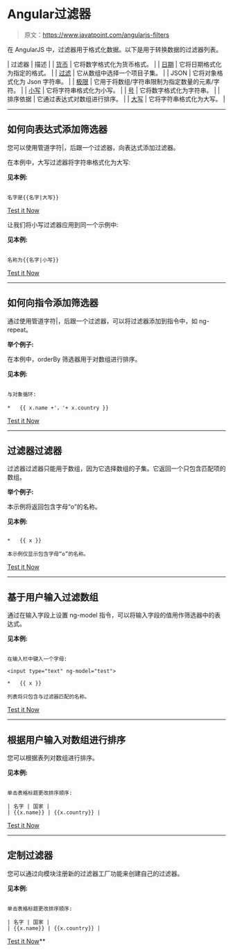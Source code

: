 # Angular过滤器

> 原文：<https://www.javatpoint.com/angularjs-filters>

在 AngularJS 中，过滤器用于格式化数据。以下是用于转换数据的过滤器列表。

| 过滤器 | 描述 |
| [货币](angularjs-currency-filter) | 它将数字格式化为货币格式。 |
| [日期](angularjs-date-filter) | 它将日期格式化为指定的格式。 |
| [过滤](angularjs-filter-filters) | 它从数组中选择一个项目子集。 |
| JSON | 它将对象格式化为 Json 字符串。 |
| [极限](angularjs-limit-to-filter) | 它用于将数组/字符串限制为指定数量的元素/字符。 |
| [小写](angularjs-lower-case-filter) | 它将字符串格式化为小写。 |
| [号](angularjs-number-filter) | 它将数字格式化为字符串。 |
| 排序依据 | 它通过表达式对数组进行排序。 |
| [大写](angularjs-uppercase-filter) | 它将字符串格式化为大写。 |

* * *

## 如何向表达式添加筛选器

您可以使用管道字符|，后跟一个过滤器，向表达式添加过滤器。

在本例中，大写过滤器将字符串格式化为大写:

**见本例:**

```

名字是{{名字|大写}}

```

[Test it Now](https://www.javatpoint.com/oprweb/test.jsp?filename=angularjs-filters1)

让我们将小写过滤器应用到同一个示例中:

**见本例:**

```

名称为{{名字|小写}}

```

[Test it Now](https://www.javatpoint.com/oprweb/test.jsp?filename=angularjs-filters2)

* * *

## 如何向指令添加筛选器

通过使用管道字符|，后跟一个过滤器，可以将过滤器添加到指令中，如 ng-repeat。

**举个例子:**

在本例中，orderBy 筛选器用于对数组进行排序。

**见本例:**

```

与对象循环:

*   {{ x.name +'，'+ x.country }}

```

[Test it Now](https://www.javatpoint.com/oprweb/test.jsp?filename=angularfilter3)

* * *

## 过滤器过滤器

过滤器过滤器只能用于数组，因为它选择数组的子集。它返回一个只包含匹配项的数组。

**举个例子:**

本示例将返回包含字母“o”的名称。

**见本例:**

```

*   {{ x }}

本示例仅显示包含字母“o”的名称。

```

[Test it Now](https://www.javatpoint.com/oprweb/test.jsp?filename=angularfilter4)

* * *

## 基于用户输入过滤数组

通过在输入字段上设置 ng-model 指令，可以将输入字段的值用作筛选器中的表达式。

**见本例:**

```

在输入栏中键入一个字母:

<input type="text" ng-model="test">

*   {{ x }}

列表将只包含与过滤器匹配的名称。

```

[Test it Now](https://www.javatpoint.com/oprweb/test.jsp?filename=angularfilter5)

* * *

## 根据用户输入对数组进行排序

您可以根据表列对数组进行排序。

**见本例:**

```

单击表格标题更改排序顺序:

| 名字 | 国家 |
| {{x.name}} | {{x.country}} |

```

[Test it Now](https://www.javatpoint.com/oprweb/test.jsp?filename=angularfilter6)

* * *

## 定制过滤器

您可以通过向模块注册新的过滤器工厂功能来创建自己的过滤器。

**见本例:**

```

单击表格标题更改排序顺序:

| 名字 | 国家 |
| {{x.name}} | {{x.country}} |

```

[Test it Now](https://www.javatpoint.com/oprweb/test.jsp?filename=angularfilter7)**